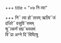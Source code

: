 +++
title = "०७ नि त्वा"

+++
नि᳓ त्वा हो᳓तारम् ऋत्वि᳓जं  
दधिरे᳓ वसुवि᳓त्तमम्  
श्रु᳓त्कर्णं सप्र᳓थस्तमं  
वि᳓प्रा अग्ने दि᳓विष्टिषु